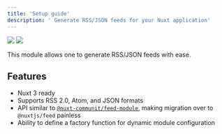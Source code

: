 ```yaml
---
title: 'Setup guide'
description: ' Generate RSS/JSON feeds for your Nuxt application'
---
```


<img src="/preview.png" class="dark-img" />
<img src="/preview-dark.png" class="light-img" />

This module allows one to generate RSS/JSON feeds with ease.

## Features

- Nuxt 3 ready
- Supports RSS 2.0, Atom, and JSON formats
- API similar to <a href="https://github.com/nuxt-community/feed-module"><code>@nuxt-communit/feed-module</code></a>, making migration over to <code>@nuxtjs/feed</code> painless
- Ability to define a factory function for dynamic module configuration
